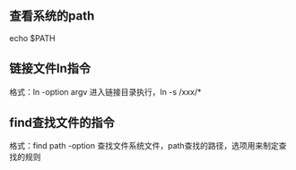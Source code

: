 ## 查看系统的path

echo $PATH

## 链接文件ln指令

格式：ln -option argv
进入链接目录执行，ln -s /xxx/*

## find查找文件的指令

格式：find path -option
查找文件系统文件，path查找的路径，选项用来制定查找的规则








